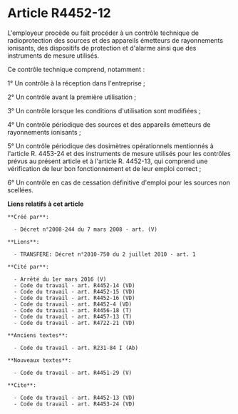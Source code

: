 # Article R4452-12

L'employeur procède ou fait procéder à un contrôle technique de radioprotection des sources et des appareils émetteurs de
rayonnements ionisants, des dispositifs de protection et d'alarme ainsi que des instruments de mesure utilisés. 

Ce contrôle technique comprend, notamment : 

1° Un contrôle à la réception dans l'entreprise ; 

2° Un contrôle avant la première utilisation ; 

3° Un contrôle lorsque les conditions d'utilisation sont modifiées ; 

4° Un contrôle périodique des sources et des appareils émetteurs de rayonnements ionisants ; 

5° Un contrôle périodique des dosimètres opérationnels mentionnés à l'article R. 4453-24 et des instruments de mesure
utilisés pour les contrôles prévus au présent article et à l'article R. 4452-13, qui comprend une vérification de leur bon
fonctionnement et de leur emploi correct ; 

6° Un contrôle en cas de cessation définitive d'emploi pour les sources non scellées.

**Liens relatifs à cet article**

	**Créé par**:

	  - Décret n°2008-244 du 7 mars 2008 - art. (V)

	**Liens**:

	  - TRANSFERE: Décret n°2010-750 du 2 juillet 2010 - art. 1

	**Cité par**:

	  - Arrêté du 1er mars 2016 (V)
	  - Code du travail - art. R4452-14 (VD)
	  - Code du travail - art. R4452-15 (VD)
	  - Code du travail - art. R4452-16 (VD)
	  - Code du travail - art. R4452-4 (VD)
	  - Code du travail - art. R4456-18 (T)
	  - Code du travail - art. R4457-13 (T)
	  - Code du travail - art. R4722-21 (VD)

	**Anciens textes**:

	  - Code du travail - art. R231-84 I (Ab)

	**Nouveaux textes**:

	  - Code du travail - art. R4451-29 (V)

	**Cite**:

	  - Code du travail - art. R4452-13 (VD)
	  - Code du travail - art. R4453-24 (VD)
